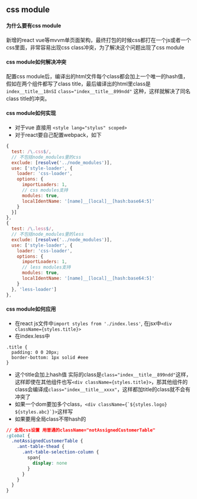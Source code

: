 ## css module
#### 为什么要有css module
新增的react vue等mvvm单页面架构，最终打包的时候css都打在一个js或者一个css里面，非常容易出现css class冲突，为了解决这个问题出现了css module
#### css module如何解决冲突
配置css module后，编译出的html文件每个class都会加上一个唯一的hash值，假如在两个组件都写了class title，最后编译出的html里class是`index__title__18nSI`  `class="index__title__899ndd"` 这种，这样就解决了同名class title的冲突。
#### css module如何实现
* 对于vue 直接用 `<style lang="stylus" scoped>`
* 对于react要自己配置webpack，如下
``` javascript
{
  test: /\.css$/,
  // 不包括node_modules里的css
  exclude: [resolve('../node_modules')],
  use: ['style-loader', {
    loader: 'css-loader',
    options: {
      importLoaders: 1,
      // css modules支持
      modules: true,
      localIdentName: '[name]__[local]__[hash:base64:5]'
    }
  }]
},
{
  test: /\.less$/,
  // 不包括node_modules里的less
  exclude: [resolve('../node_modules')],
  use: ['style-loader', {
    loader: 'css-loader',
    options: {
      importLoaders: 1,
      // less modules支持
      modules: true,
      localIdentName: '[name]__[local]__[hash:base64:5]'
    }
  }, 'less-loader']
},
```
#### css module如何应用
* 在react js文件中`import styles from './index.less'`, 在jsx中`<div className={styles.title}>`
* 在index.less中
```
.title {
  padding: 0 0 20px;
  border-bottom: 1px solid #eee
}
```
* 这个title会加上hash值 实际的class是`class="index__title__899ndd"`这样，这样即使在其他组件也写`<div className={styles.title}>`，那其他组件的class会编译成`class="index__title__xxxx"`，这样都加title的class就不会有冲突了
* 如果一个dom要加多个class，``<div className={`${styles.logo} ${styles.abc}`}>``这样写
* 如果要用全局class不带hash的
``` css
// 全局css设置 用普通的className="notAssignedCustomerTable"
:global {
  .notAssignedCustomerTable {
    .ant-table-thead {
      .ant-table-selection-column {
        span{
          display: none
        }
      }
    }  
  }
}
```
